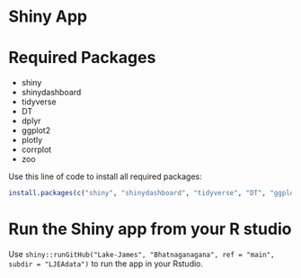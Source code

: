 Shiny App
================

# Required Packages

  - shiny
  - shinydashboard
  - tidyverse
  - DT
  - dplyr
  - ggplot2
  - plotly
  - corrplot
  - zoo

Use this line of code to install all required packages:

``` r
install.packages(c("shiny", "shinydashboard", "tidyverse", "DT", "ggplot2", "dplyr", "plotly", "zoo", "corrplot"))
```

# Run the Shiny app from your R studio

Use `shiny::runGitHub("Lake-James", "Bhatnaganagana", ref = "main", subdir
= "LJEAdata")` to run the app in your Rstudio.
